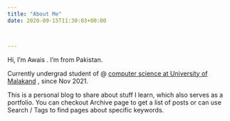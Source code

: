 ```yaml
---
title: "About Me"
date: 2020-09-15T11:30:03+00:00



---
```

Hi, I’m Awais . I’m from Pakistan. 

Currently undergrad student of @ <a href="https://uom.edu.pk" style="text-decoration: underline;">computer science at University of Malakand</a> , since Nov 2021.

This is a personal blog to share about stuff I learn, which also serves as a portfolio.
You can checkout Archive page to get a list of posts or can use Search / Tags to find pages about specific keywords.

